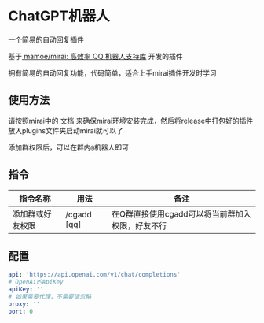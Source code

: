 # ChatGPT机器人
一个简易的自动回复插件

基于[ mamoe/mirai: 高效率 QQ 机器人支持库](https://github.com/mamoe/mirai) 开发的插件

拥有简易的自动回复功能，代码简单，适合上手mirai插件开发时学习

## 使用方法
请按照mirai中的 [文档](https://docs.mirai.mamoe.net/console/ConfiguringProjects.html) 来确保mirai环境安装完成，然后将release中打包好的插件放入plugins文件夹启动mirai就可以了

添加群权限后，可以在群内`@`机器人即可

## 指令

| 指令名称         | 用法        | 备注                                             |
| ---------------- | ----------- | ------------------------------------------------ |
| 添加群或好友权限 | /cgadd [qq] | 在Q群直接使用cgadd可以将当前群加入权限，好友不行 |

## 配置

```yaml
api: 'https://api.openai.com/v1/chat/completions'
# OpenAi的ApiKey
apiKey: ''
# 如果需要代理，不需要请忽略
proxy: ''
port: 0
```

